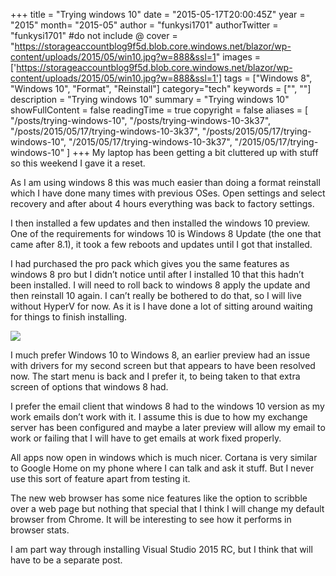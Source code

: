 +++
title = "Trying windows 10"
date = "2015-05-17T20:00:45Z"
year = "2015"
month= "2015-05"
author = "funkysi1701"
authorTwitter = "funkysi1701" #do not include @
cover = "https://storageaccountblog9f5d.blob.core.windows.net/blazor/wp-content/uploads/2015/05/win10.jpg?w=888&ssl=1"
images = ['https://storageaccountblog9f5d.blob.core.windows.net/blazor/wp-content/uploads/2015/05/win10.jpg?w=888&ssl=1']
tags = ["Windows 8", "Windows 10", "Format", "Reinstall"]
category="tech"
keywords = ["", ""]
description =  "Trying windows 10"
summary = "Trying windows 10"
showFullContent = false
readingTime = true
copyright = false
aliases = [
    "/posts/trying-windows-10",
    "/posts/trying-windows-10-3k37",
    "/posts/2015/05/17/trying-windows-10-3k37",
    "/posts/2015/05/17/trying-windows-10",
    "/2015/05/17/trying-windows-10-3k37",
    "/2015/05/17/trying-windows-10"
]
+++
My laptop has been getting a bit cluttered up with stuff so this weekend I gave it a reset.

As I am using windows 8 this was much easier than doing a format reinstall which I have done many times with previous OSes. Open settings and select recovery and after about 4 hours everything was back to factory settings.

I then installed a few updates and then installed the windows 10 preview. One of the requirements for windows 10 is Windows 8 Update (the one that came after 8.1), it took a few reboots and updates until I got that installed.

I had purchased the pro pack which gives you the same features as windows 8 pro but I didn’t notice until after I installed 10 that this hadn’t been installed. I will need to roll back to windows 8 apply the update and then reinstall 10 again. I can’t really be bothered to do that, so I will live without HyperV for now. As it is I have done a lot of sitting around waiting for things to finish installing.

![](https://storageaccountblog9f5d.blob.core.windows.net/blazor/wp-content/uploads/2015/05/win10.jpg?w=888&ssl=1)

I much prefer Windows 10 to Windows 8, an earlier preview had an issue with drivers for my second screen but that appears to have been resolved now. The start menu is back and I prefer it, to being taken to that extra screen of options that windows 8 had.

I prefer the email client that windows 8 had to the windows 10 version as my work emails don’t work with it. I assume this is due to how my exchange server has been configured and maybe a later preview will allow my email to work or failing that I will have to get emails at work fixed properly.

All apps now open in windows which is much nicer. Cortana is very similar to Google Home on my phone where I can talk and ask it stuff. But I never use this sort of feature apart from testing it.

The new web browser has some nice features like the option to scribble over a web page but nothing that special that I think I will change my default browser from Chrome. It will be interesting to see how it performs in browser stats.

I am part way through installing Visual Studio 2015 RC, but I think that will have to be a separate post.